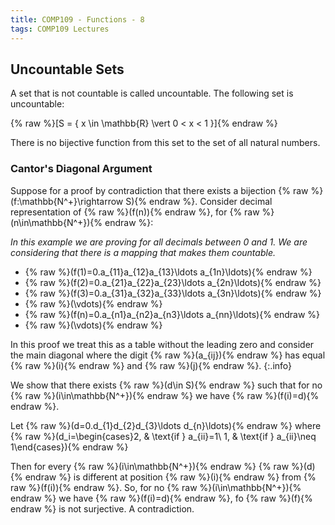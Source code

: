 ```yaml
---
title: COMP109 - Functions - 8
tags: COMP109 Lectures
---
```

## Uncountable Sets
A set that is not countable is called uncountable. The following set is uncountable:

{% raw %}\[S = \{ x \in \mathbb{R} \vert 0 < x < 1 \}\]{% endraw %}

There is no bijective function from this set to the set of all natural numbers.

### Cantor's Diagonal Argument
Suppose for a proof by contradiction that there exists a bijection {% raw %}\(f:\mathbb{N^+}\rightarrow S\){% endraw %}. Consider decimal representation of {% raw %}\(f(n)\){% endraw %}, for {% raw %}\(n\in\mathbb{N^+}\){% endraw %}:

*In this example we are proving for all decimals between 0 and 1. We are considering that there is a mapping that makes them countable.*

* {% raw %}\(f(1)=0.a_{11}a_{12}a_{13}\ldots a_{1n}\ldots\){% endraw %}
* {% raw %}\(f(2)=0.a_{21}a_{22}a_{23}\ldots a_{2n}\ldots\){% endraw %}
* {% raw %}\(f(3)=0.a_{31}a_{32}a_{33}\ldots a_{3n}\ldots\){% endraw %}
* {% raw %}\(\vdots\){% endraw %}
* {% raw %}\(f(n)=0.a_{n1}a_{n2}a_{n3}\ldots a_{nn}\ldots\){% endraw %}
* {% raw %}\(\vdots\){% endraw %}

In this proof we treat this as a table without the leading zero and consider the main diagonal where the digit  {% raw %}\(a_{ij}\){% endraw %} has equal {% raw %}\(i\){% endraw %} and {% raw %}\(j\){% endraw %}.
{:.info}

We show that there exists {% raw %}\(d\in S\){% endraw %} such that for no {% raw %}\(i\in\mathbb{N^+}\){% endraw %} we have {% raw %}\(f(i)=d\){% endraw %}.

Let {% raw %}\(d=0.d_{1}d_{2}d_{3}\ldots d_{n}\ldots\){% endraw %} where {% raw %}\(d_i=\begin{cases}2, & \text{if } a_{ii}=1\\ 1, & \text{if } a_{ii}\neq 1\end{cases}\){% endraw %}

Then for every {% raw %}\(i\in\mathbb{N^+}\){% endraw %} {% raw %}\(d\){% endraw %} is different at position {% raw %}\(i\){% endraw %} from {% raw %}\(f(i)\){% endraw %}. So, for no {% raw %}\(i\in\mathbb{N^+}\){% endraw %} we have {% raw %}\(f(i)=d\){% endraw %}, fo {% raw %}\(f\){% endraw %} is not surjective. A contradiction.
